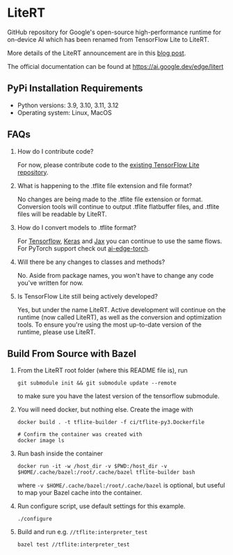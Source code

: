 # LiteRT
GitHub repository for Google's open-source high-performance runtime for
on-device AI which has been renamed from TensorFlow Lite to LiteRT.

More details of the LiteRT announcement are in this [blog
post](https://developers.googleblog.com/en/tensorflow-lite-is-now-litert/).

The official documentation can be found at https://ai.google.dev/edge/litert

## PyPi Installation Requirements

 * Python versions: 3.9, 3.10, 3.11, 3.12
 * Operating system: Linux, MacOS

## FAQs

1.  How do I contribute code?

    For now, please contribute code to the
    [existing TensorFlow Lite repository](https://github.com/tensorflow/tensorflow/blob/master/CONTRIBUTING.md).

2.  What is happening to the .tflite file extension and file format?

    No changes are being made to the .tflite file extension or format.
    Conversion tools will continue to output .tflite flatbuffer files, and
    .tflite files will be readable by LiteRT.

3.  How do I convert models to .tflite format?

    For [Tensorflow](https://ai.google.dev/edge/litert/models/convert),
    [Keras](https://ai.google.dev/edge/litert/models/convert) and
    [Jax](https://ai.google.dev/edge/litert/models/jax_to_tflite) you can
    continue to use the same flows. For PyTorch support check out
    [ai-edge-torch](https://github.com/google-ai-edge/ai-edge-torch).

4.  Will there be any changes to classes and methods?

    No. Aside from package names, you won't have to change any code you've
    written for now.

5.  Is TensorFlow Lite still being actively developed?

    Yes, but under the name LiteRT. Active development will continue on the
    runtime (now called LiteRT), as well as the conversion and optimization
    tools. To ensure you're using the most up-to-date version of the runtime,
    please use LiteRT.

## Build From Source with Bazel

1. From the LiteRT root folder (where this README file is), run

    ```
    git submodule init && git submodule update --remote
    ```

    to make sure you have the latest version of the tensorflow submodule.

2. You will need docker, but nothing else. Create the image with

    ```
    docker build . -t tflite-builder -f ci/tflite-py3.Dockerfile

    # Confirm the container was created with
    docker image ls
    ```

3. Run bash inside the container

    ```
    docker run -it -w /host_dir -v $PWD:/host_dir -v $HOME/.cache/bazel:/root/.cache/bazel tflite-builder bash
    ```

    where `-v $HOME/.cache/bazel:/root/.cache/bazel` is optional, but useful to
    map your Bazel cache into the container.

4. Run configure script, use default settings for this example.

    ```
    ./configure
    ```

5. Build and run e.g. `//tflite:interpreter_test`

    ```
    bazel test //tflite:interpreter_test
    ```

